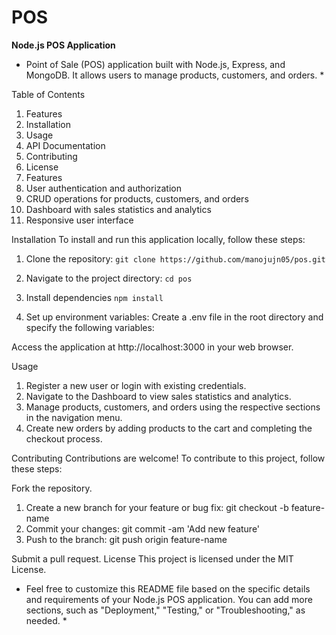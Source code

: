 # POS
**Node.js POS Application**

* Point of Sale (POS) application built with Node.js, Express, and MongoDB. It allows users to manage products, customers, and orders. *

Table of Contents
1. Features
2. Installation
3. Usage
4. API Documentation
5. Contributing
6. License
7. Features
8. User authentication and authorization
9. CRUD operations for products, customers, and orders
10. Dashboard with sales statistics and analytics
11. Responsive user interface

Installation
To install and run this application locally, follow these steps:

1. Clone the repository:
``` git clone https://github.com/manojujn05/pos.git ```

2. Navigate to the project directory:
``` cd pos ```

3. Install dependencies
``` npm install ```

4. Set up environment variables:
Create a .env file in the root directory and specify the following variables:

Access the application at http://localhost:3000 in your web browser.

Usage
1. Register a new user or login with existing credentials.
2. Navigate to the Dashboard to view sales statistics and analytics.
3. Manage products, customers, and orders using the respective sections in the navigation menu.
4. Create new orders by adding products to the cart and completing the checkout process.


Contributing
Contributions are welcome! To contribute to this project, follow these steps:

Fork the repository.
1. Create a new branch for your feature or bug fix: git checkout -b feature-name
2. Commit your changes: git commit -am 'Add new feature'
3. Push to the branch: git push origin feature-name

Submit a pull request.
License
This project is licensed under the MIT License.

* Feel free to customize this README file based on the specific details and requirements of your Node.js POS application. You can add more sections, such as "Deployment," "Testing," or "Troubleshooting," as needed. *